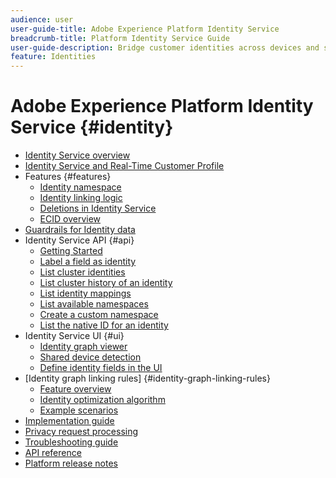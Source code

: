 ```yaml
---
audience: user
user-guide-title: Adobe Experience Platform Identity Service
breadcrumb-title: Platform Identity Service Guide
user-guide-description: Bridge customer identities across devices and systems to deliver personalized digital experiences.
feature: Identities
---
```


# Adobe Experience Platform Identity Service {#identity}

- [Identity Service overview](home.md)
- [Identity Service and Real-Time Customer Profile](identity-and-profile.md)
- Features {#features}
  - [Identity namespace](./features/namespaces.md)
  - [Identity linking logic](./features/identity-linking-logic.md)
  - [Deletions in Identity Service](./features/deletion.md)
  - [ECID overview](./features/ecid.md)
- [Guardrails for Identity data](guardrails.md)
- Identity Service API {#api}
  - [Getting Started](api/getting-started.md)
  - [Label a field as identity](api/label-identities.md)
  - [List cluster identities](api/list-cluster-identites.md)
  - [List cluster history of an identity](api/list-cluster-history.md)
  - [List identity mappings](api/list-identity-mappings.md)
  - [List available namespaces](api/list-namespaces.md)
  - [Create a custom namespace](api/create-custom-namespace.md)
  - [List the native ID for an identity](api/list-native-id.md)
- Identity Service UI {#ui}
  - [Identity graph viewer](ui/identity-graph-viewer.md)
  - [Shared device detection](ui/shared-device-detection.md)
  - [Define identity fields in the UI](ui/label-identities.md)
- [Identity graph linking rules] {#identity-graph-linking-rules}
  - [Feature overview](./identity-graph-linking-rules/overview.md)
  - [Identity optimization algorithm](./identity-graph-linking-rules/identity-optimization-algorithm.md)
  - [Example scenarios](./identity-graph-linking-rules/example-scenarios.md)
- [Implementation guide](implementation.md)
- [Privacy request processing](privacy.md)
- [Troubleshooting guide](troubleshooting-guide.md)
- [API reference](https://www.adobe.io/experience-platform-apis/references/identity-service)
- [Platform release notes](https://www.adobe.com/go/platform-release-notes-en)